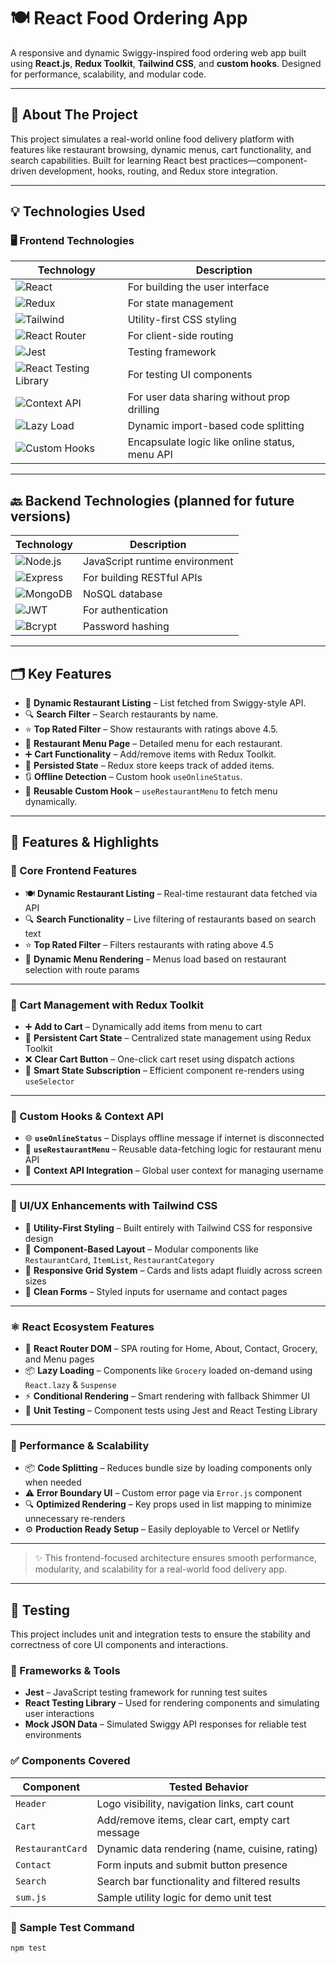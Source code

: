 # 🍽️ React Food Ordering App

A responsive and dynamic Swiggy-inspired food ordering web app built using **React.js**, **Redux Toolkit**, **Tailwind CSS**, and **custom hooks**. Designed for performance, scalability, and modular code.

---

## 📖 About The Project

This project simulates a real-world online food delivery platform with features like restaurant browsing, dynamic menus, cart functionality, and search capabilities. Built for learning React best practices—component-driven development, hooks, routing, and Redux store integration.

---

## 💡 Technologies Used

### 🖥️ Frontend Technologies

| Technology                                                                                                       | Description                                    |
| ---------------------------------------------------------------------------------------------------------------- | ---------------------------------------------- |
| ![React](https://img.shields.io/badge/React-61DAFB?style=flat&logo=react&logoColor=white)                        | For building the user interface                |
| ![Redux](https://img.shields.io/badge/Redux-764ABC?style=flat&logo=redux&logoColor=white)                        | For state management                           |
| ![Tailwind](https://img.shields.io/badge/TailwindCSS-38B2AC?style=flat&logo=tailwind-css&logoColor=white)        | Utility-first CSS styling                      |
| ![React Router](https://img.shields.io/badge/React%20Router-CA4245?style=flat&logo=react-router&logoColor=white) | For client-side routing                        |
| ![Jest](https://img.shields.io/badge/Jest-C21325?style=flat&logo=jest&logoColor=white)                           | Testing framework                              |
| ![React Testing Library](https://img.shields.io/badge/React%20Testing%20Library-E33332?style=flat)               | For testing UI components                      |
| ![Context API](https://img.shields.io/badge/Context--API-007ACC?style=flat&logo=react&logoColor=white)           | For user data sharing without prop drilling    |
| ![Lazy Load](https://img.shields.io/badge/Lazy%20Loading-blue?style=flat)                                        | Dynamic import-based code splitting            |
| ![Custom Hooks](https://img.shields.io/badge/Custom%20Hooks-ff69b4?style=flat)                                   | Encapsulate logic like online status, menu API |

---

## 🔙 Backend Technologies (planned for future versions)

| Technology                                                                                          | Description                    |
| --------------------------------------------------------------------------------------------------- | ------------------------------ |
| ![Node.js](https://img.shields.io/badge/Node.js-339933?style=flat&logo=node.js&logoColor=white)     | JavaScript runtime environment |
| ![Express](https://img.shields.io/badge/Express.js-000000?style=flat&logo=express&logoColor=white)  | For building RESTful APIs      |
| ![MongoDB](https://img.shields.io/badge/MongoDB-47A248?style=flat&logo=mongodb&logoColor=white)     | NoSQL database                 |
| ![JWT](https://img.shields.io/badge/JWT-000000?style=flat&logo=JSON%20web%20tokens&logoColor=white) | For authentication             |
| ![Bcrypt](https://img.shields.io/badge/Bcrypt-3467eb?style=flat)                                    | Password hashing               |

---

## 🗂️ Key Features

- 🧭 **Dynamic Restaurant Listing** – List fetched from Swiggy-style API.
- 🔍 **Search Filter** – Search restaurants by name.
- ⭐ **Top Rated Filter** – Show restaurants with ratings above 4.5.
- 🧾 **Restaurant Menu Page** – Detailed menu for each restaurant.
- ➕ **Cart Functionality** – Add/remove items with Redux Toolkit.
- 💾 **Persisted State** – Redux store keeps track of added items.
- 🔃 **Offline Detection** – Custom hook `useOnlineStatus`.
- 🔄 **Reusable Custom Hook** – `useRestaurantMenu` to fetch menu dynamically.

---

## 🌟 Features & Highlights

### 🧭 Core Frontend Features

- 🍽️ **Dynamic Restaurant Listing** – Real-time restaurant data fetched via API
- 🔍 **Search Functionality** – Live filtering of restaurants based on search text
- ⭐ **Top Rated Filter** – Filters restaurants with rating above 4.5
- 🧾 **Dynamic Menu Rendering** – Menus load based on restaurant selection with route params

---

### 🛒 Cart Management with Redux Toolkit

- ➕ **Add to Cart** – Dynamically add items from menu to cart
- 🛒 **Persistent Cart State** – Centralized state management using Redux Toolkit
- ❌ **Clear Cart Button** – One-click cart reset using dispatch actions
- 🧠 **Smart State Subscription** – Efficient component re-renders using `useSelector`

---

### 🎣 Custom Hooks & Context API

- 🌐 **`useOnlineStatus`** – Displays offline message if internet is disconnected
- 🍴 **`useRestaurantMenu`** – Reusable data-fetching logic for restaurant menu API
- 👤 **Context API Integration** – Global user context for managing username

---

### 🎨 UI/UX Enhancements with Tailwind CSS

- 🌈 **Utility-First Styling** – Built entirely with Tailwind CSS for responsive design
- 🎯 **Component-Based Layout** – Modular components like `RestaurantCard`, `ItemList`, `RestaurantCategory`
- 🧩 **Responsive Grid System** – Cards and lists adapt fluidly across screen sizes
- 💬 **Clean Forms** – Styled inputs for username and contact pages

---

### ⚛️ React Ecosystem Features

- 🧩 **React Router DOM** – SPA routing for Home, About, Contact, Grocery, and Menu pages
- 📦 **Lazy Loading** – Components like `Grocery` loaded on-demand using `React.lazy` & `Suspense`
- ⚡ **Conditional Rendering** – Smart rendering with fallback Shimmer UI
- 🧪 **Unit Testing** – Component tests using Jest and React Testing Library

---

### 🚀 Performance & Scalability

- 📦 **Code Splitting** – Reduces bundle size by loading components only when needed
- ⚠️ **Error Boundary UI** – Custom error page via `Error.js` component
- 🔍 **Optimized Rendering** – Key props used in list mapping to minimize unnecessary re-renders
- ⚙️ **Production Ready Setup** – Easily deployable to Vercel or Netlify

---

> ✨ This frontend-focused architecture ensures smooth performance, modularity, and scalability for a real-world food delivery app.

---

## 🧪 Testing

This project includes unit and integration tests to ensure the stability and correctness of core UI components and interactions.

### 🔬 Frameworks & Tools

- **Jest** – JavaScript testing framework for running test suites
- **React Testing Library** – Used for rendering components and simulating user interactions
- **Mock JSON Data** – Simulated Swiggy API responses for reliable test environments

### ✅ Components Covered

| Component        | Tested Behavior                                  |
| ---------------- | ------------------------------------------------ |
| `Header`         | Logo visibility, navigation links, cart count    |
| `Cart`           | Add/remove items, clear cart, empty cart message |
| `RestaurantCard` | Dynamic data rendering (name, cuisine, rating)   |
| `Contact`        | Form inputs and submit button presence           |
| `Search`         | Search bar functionality and filtered results    |
| `sum.js`         | Sample utility logic for demo unit test          |

### 🧪 Sample Test Command

```bash
npm test
```
